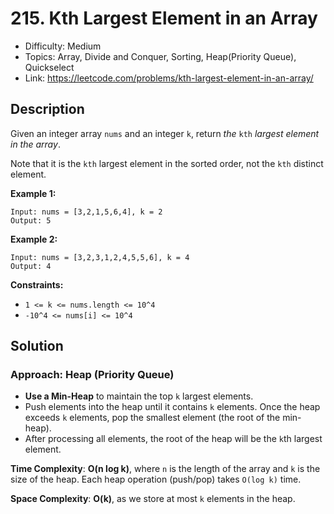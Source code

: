 # 215. Kth Largest Element in an Array

- Difficulty: Medium
- Topics: Array, Divide and Conquer, Sorting, Heap(Priority Queue), Quickselect
- Link: https://leetcode.com/problems/kth-largest-element-in-an-array/

## Description

Given an integer array `nums` and an integer `k`, return _the_ `kth` _largest element in the array_.

Note that it is the `kth` largest element in the sorted order, not the `kth` distinct element.

**Example 1:**

```
Input: nums = [3,2,1,5,6,4], k = 2
Output: 5
```

**Example 2:**

```
Input: nums = [3,2,3,1,2,4,5,5,6], k = 4
Output: 4
```

**Constraints:**

- `1 <= k <= nums.length <= 10^4`
- `-10^4 <= nums[i] <= 10^4`

## Solution

### Approach: Heap (Priority Queue)

- **Use a Min-Heap** to maintain the top `k` largest elements.
- Push elements into the heap until it contains `k` elements. Once the heap exceeds `k` elements, pop the smallest element (the root of the min-heap).
- After processing all elements, the root of the heap will be the `k`th largest element.

**Time Complexity**: **O(n log k)**, where `n` is the length of the array and `k` is the size of the heap. Each heap operation (push/pop) takes `O(log k)` time.

**Space Complexity**: **O(k)**, as we store at most `k` elements in the heap.
